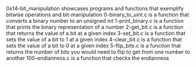 0x14-bit_manipulation showcases programs and functions that exemplify bitwise operations and bit-manipulation
0-binary_to_uint.c is a  function that converts a binary number to an unsigned int
1-print_binary.c is a function that prints the binary representation of a number
2-get_bit.c is a function that returns the value of a bit at a given index
3-set_bit.c is a function that sets the value of a bit to 1 at a given index
4-clear_bit.c is a function that sets the value of a bit to 0 at a given index
5-flip_bits.c is a function that returns the number of bits you would need to flip to get from one number to another
100-endianness.c is a function that checks the endianness

